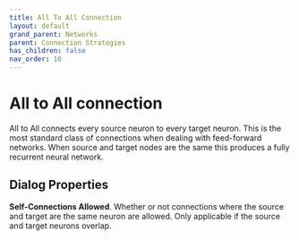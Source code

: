 ```yaml
---
title: All To All Connection
layout: default
grand_parent: Networks
parent: Connection Strategies
has_children: false
nav_order: 10
---
```


# All to All connection

All to All connects every source neuron to every target neuron. This is the most standard class of connections when dealing with feed-forward networks.  When source and target nodes are the same this produces a fully recurrent neural network. 

## Dialog Properties

**Self-Connections Allowed**. Whether or not connections where the source and target are the same neuron are allowed. Only applicable if the source and target neurons overlap.
